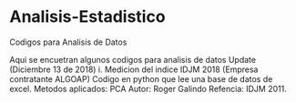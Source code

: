 # Analisis-Estadistico
Codigos para Analisis de Datos

Aqui se encuetran algunos codigos para analisis de datos
Update (Diciembre 13 de 2018)
i. Medicion del indice IDJM 2018 (Empresa contratante ALGOAP)
   Codigo en python que lee una base de datos de excel.
   Metodos aplicados: PCA
   Autor: Roger Galindo
   Refencia: IDJM 2011.
